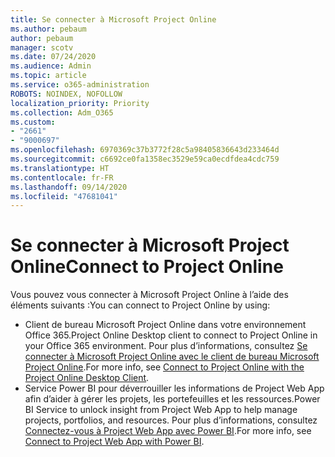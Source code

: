```yaml
---
title: Se connecter à Microsoft Project Online
ms.author: pebaum
author: pebaum
manager: scotv
ms.date: 07/24/2020
ms.audience: Admin
ms.topic: article
ms.service: o365-administration
ROBOTS: NOINDEX, NOFOLLOW
localization_priority: Priority
ms.collection: Adm_O365
ms.custom:
- "2661"
- "9000697"
ms.openlocfilehash: 6970369c37b3772f28c5a98405836643d233464d
ms.sourcegitcommit: c6692ce0fa1358ec3529e59ca0ecdfdea4cdc759
ms.translationtype: HT
ms.contentlocale: fr-FR
ms.lasthandoff: 09/14/2020
ms.locfileid: "47681041"
---
```

# <a name="connect-to-project-online"></a><span data-ttu-id="74e35-102">Se connecter à Microsoft Project Online</span><span class="sxs-lookup"><span data-stu-id="74e35-102">Connect to Project Online</span></span>

<span data-ttu-id="74e35-103">Vous pouvez vous connecter à Microsoft Project Online à l’aide des éléments suivants :</span><span class="sxs-lookup"><span data-stu-id="74e35-103">You can connect to Project Online by using:</span></span>

- <span data-ttu-id="74e35-104">Client de bureau Microsoft Project Online dans votre environnement Office 365.</span><span class="sxs-lookup"><span data-stu-id="74e35-104">Project Online Desktop client to connect to Project Online in your Office 365 environment.</span></span> <span data-ttu-id="74e35-105">Pour plus d’informations, consultez [Se connecter à Microsoft Project Online avec le client de bureau Microsoft Project Online](https://docs.microsoft.com/projectonline/connect-to-project-online-with-the-project-online-desktop-client).</span><span class="sxs-lookup"><span data-stu-id="74e35-105">For more info, see [Connect to Project Online with the Project Online Desktop Client](https://docs.microsoft.com/projectonline/connect-to-project-online-with-the-project-online-desktop-client).</span></span>  
- <span data-ttu-id="74e35-106">Service Power BI pour déverrouiller les informations de Project Web App afin d’aider à gérer les projets, les portefeuilles et les ressources.</span><span class="sxs-lookup"><span data-stu-id="74e35-106">Power BI Service to unlock insight from Project Web App to help manage projects, portfolios, and resources.</span></span> <span data-ttu-id="74e35-107">Pour plus d’informations, consultez [Connectez-vous à Project Web App avec Power BI](https://docs.microsoft.com/power-bi/service-connect-to-project-online).</span><span class="sxs-lookup"><span data-stu-id="74e35-107">For more info, see [Connect to Project Web App with Power BI](https://docs.microsoft.com/power-bi/service-connect-to-project-online).</span></span>  